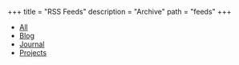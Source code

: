 +++
title = "RSS Feeds"
description = "Archive"
path = "feeds"
+++

- [All](/rss.xml)
- [Blog](/blog/rss.xml)
- [Journal](/journal/rss.xml)
- [Projects](/projects/rss.xml)
